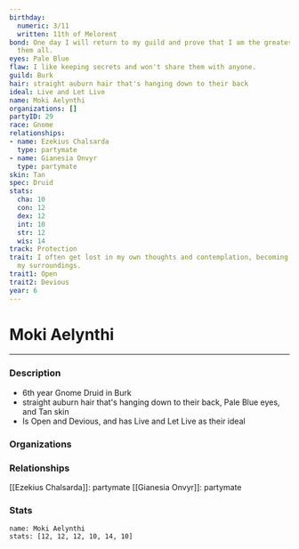 ```yaml
---
birthday:
  numeric: 3/11
  written: 11th of Melorent
bond: One day I will return to my guild and prove that I am the greatest artisan of
  them all.
eyes: Pale Blue
flaw: I like keeping secrets and won't share them with anyone.
guild: Burk
hair: straight auburn hair that's hanging down to their back
ideal: Live and Let Live
name: Moki Aelynthi
organizations: []
partyID: 29
race: Gnome
relationships:
- name: Ezekius Chalsarda
  type: partymate
- name: Gianesia Onvyr
  type: partymate
skin: Tan
spec: Druid
stats:
  cha: 10
  con: 12
  dex: 12
  int: 10
  str: 12
  wis: 14
track: Protection
trait: I often get lost in my own thoughts and contemplation, becoming oblivious to
  my surroundings.
trait1: Open
trait2: Devious
year: 6
---
```

# Moki Aelynthi
---
### Description
- 6th year Gnome Druid in Burk
- straight auburn hair that's hanging down to their back, Pale Blue eyes, and Tan skin
- Is Open and Devious, and has Live and Let Live as their ideal

### Organizations
### Relationships
[[Ezekius Chalsarda]]: partymate
[[Gianesia Onvyr]]: partymate
### Stats
```statblock
name: Moki Aelynthi
stats: [12, 12, 12, 10, 14, 10]
```